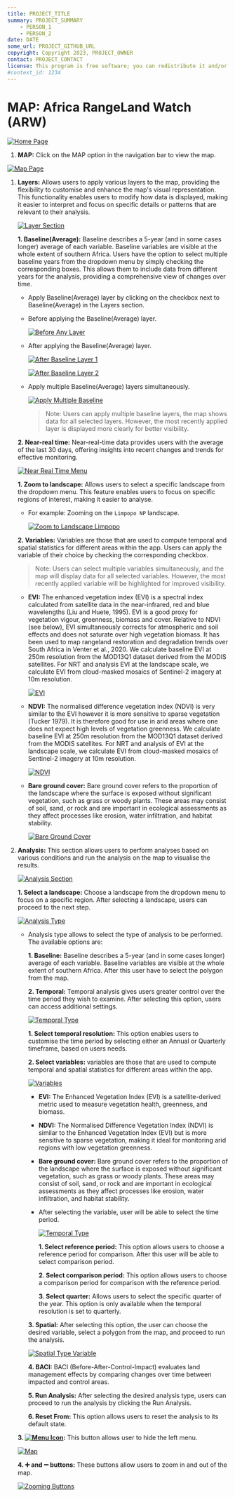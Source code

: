 ```yaml
---
title: PROJECT_TITLE
summary: PROJECT_SUMMARY
    - PERSON_1
    - PERSON_2
date: DATE
some_url: PROJECT_GITHUB_URL
copyright: Copyright 2023, PROJECT_OWNER
contact: PROJECT_CONTACT
license: This program is free software; you can redistribute it and/or modify it under the terms of the GNU Affero General Public License as published by the Free Software Foundation; either version 3 of the License, or (at your option) any later version.
#context_id: 1234
---
```


# MAP: Africa RangeLand Watch (ARW)

[![Home Page](./img/manual-map-img-1.png)](./img/manual-map-img-1.png)

1. **MAP:** Click on the MAP option in the navigation bar to view the map.

[![Map Page](./img/manual-map-img-2.png)](./img/manual-map-img-2.png)

1. **Layers:** Allows users to apply various layers to the map, providing the flexibility to customise and enhance the map's visual representation. This functionality enables users to modify how data is displayed, making it easier to interpret and focus on specific details or patterns that are relevant to their analysis.

    [![Layer Section](./img/manual-map-img-3.png)](./img/manual-map-img-3.png)
    
    **1. Baseline(Average):** Baseline describes a 5-year (and in some cases longer) average of each variable. Baseline variables are visible at the whole extent of southern Africa. Users have the option to select multiple baseline years from the dropdown menu by simply checking the corresponding boxes. This allows them to include data from different years for the analysis, providing a comprehensive view of changes over time.

    * Apply Baseline(Average) layer by clicking on the checkbox next to Baseline(Average) in the Layers section.

    * Before applying the Baseline(Average) layer.

        [![Before Any Layer](./img/manual-map-img-14.png)](./img/manual-map-img-14.png)

    * After applying the Baseline(Average) layer.

        [![After Baseline Layer 1](./img/manual-map-img-15.png)](./img/manual-map-img-15.png)

        [![After Baseline Layer 2](./img/manual-map-img-16.png)](./img/manual-map-img-16.png)

    * Apply multiple Baseline(Average) layers simultaneously.

        [![Apply Multiple Baseline](./img/manual-map-img-17.png)](./img/manual-map-img-17.png)

        > Note: Users can apply multiple baseline layers, the map shows data for all selected layers. However, the most recently applied layer is displayed more clearly for better visibility.

    **2. Near-real time:** Near-real-time data provides users with the average of the last 30 days, offering insights into recent changes and trends for effective monitoring.

    [![Near Real Time Menu](./img/manual-map-img-4.png)](./img/manual-map-img-4.png)

    **1. Zoom to landscape:** Allows users to select a specific landscape from the dropdown menu. This feature enables users to focus on specific regions of interest, making it easier to analyse.

    * For example: Zooming on the `Limpopo NP` landscape.

        [![Zoom to Landscape Limpopo](./img/manual-map-img-18.png)](./img/manual-map-img-18.png)

    **2. Variables:** Variables are those that are used to compute temporal and spatial statistics for different areas within the app. Users can apply the variable of their choice by checking the corresponding checkbox.

    > Note: Users can select multiple variables simultaneously, and the map will display data for all selected variables. However, the most recently applied variable will be highlighted for improved visibility. 

    * **EVI:** The enhanced vegetation index (EVI) is a spectral index calculated from satellite data in the near-infrared, red and blue wavelengths (Liu and Huete, 1995). EVI is a good proxy for vegetation vigour, greenness, biomass and cover. Relative to NDVI (see below), EVI simultaneously corrects for atmospheric and soil effects and does not saturate over high vegetation biomass. It has been used to map rangeland restoration and degradation trends over South Africa in Venter et al., 2020. We calculate baseline EVI at 250m resolution from the MOD13Q1 dataset derived from the MODIS satellites. For NRT and analysis EVI at the landscape scale, we calculate EVI from cloud-masked mosaics of Sentinel-2 imagery at 10m resolution.

        [![EVI](./img/manual-map-img-19.png)](./img/manual-map-img-19.png)

    * **NDVI:** The normalised difference vegetation index (NDVI) is very similar to the EVI however it is more sensitive to sparse vegetation (Tucker 1979). It is therefore good for use in arid areas where one does not expect high levels of vegetation greenness. We calculate baseline EVI at 250m resolution from the MOD13Q1 dataset derived from the MODIS satellites. For NRT and analysis of EVI at the landscape scale, we calculate EVI from cloud-masked mosaics of Sentinel-2 imagery at 10m resolution.

        [![NDVI](./img/manual-map-img-20.png)](./img/manual-map-img-20.png)

    * **Bare ground cover:** Bare ground cover refers to the proportion of the landscape where the surface is exposed without significant vegetation, such as grass or woody plants. These areas may consist of soil, sand, or rock and are important in ecological assessments as they affect processes like erosion, water infiltration, and habitat stability.
        
        [![Bare Ground Cover](./img/manual-map-img-21.png)](./img/manual-map-img-21.png)

2. **Analysis:** This section allows users to perform analyses based on various conditions and run the analysis on the map to visualise the results.

    [![Analysis Section](./img/manual-map-img-5.png)](./img/manual-map-img-5.png)

    **1. Select a landscape:** Choose a landscape from the dropdown menu to focus on a specific region. After selecting a landscape, users can proceed to the next step.

    [![Analysis Type](./img/manual-map-img-6.png)](./img/manual-map-img-6.png)

    * Analysis type allows to select the type of analysis to be performed. The available options are:

        **1. Baseline:** Baseline describes a 5-year (and in some cases longer) average of each variable. Baseline variables are visible at the whole extent of southern Africa. After this user have to select the polygon from the map.

        **2. Temporal:** Temporal analysis gives users greater control over the time period they wish to examine. After selecting this option, users can access additional settings.

        [![Temporal Type](./img/manual-map-img-7.png)](./img/manual-map-img-7.png)

        **1. Select temporal resolution:** This option enables users to customise the time period by selecting either an Annual or Quarterly timeframe, based on users needs.

        **2. Select variables:** variables are those that are used to compute temporal and spatial statistics for different areas within the app.

        [![Variables](./img/manual-map-img-8.png)](./img/manual-map-img-8.png)

        - **EVI:** The Enhanced Vegetation Index (EVI) is a satellite-derived metric used to measure vegetation health, greenness, and biomass.

        - **NDVI:** The Normalised Difference Vegetation Index (NDVI) is similar to the Enhanced Vegetation Index (EVI) but is more sensitive to sparse vegetation, making it ideal for monitoring arid regions with low vegetation greenness.

        - **Bare ground cover:**  Bare ground cover refers to the proportion of the landscape where the surface is exposed without significant vegetation, such as grass or woody plants. These areas may consist of soil, sand, or rock and are important in ecological assessments as they affect processes like erosion, water infiltration, and habitat stability.

        - After selecting the variable, user will be able to select the time period.

            [![Temporal Type](./img/manual-map-img-9.png)](./img/manual-map-img-9.png)

            **1. Select reference period:** This option allows users to choose a reference period for comparison. After this user will be able to select comparison period.

            **2. Select comparison period:** This option allows users to choose a comparison period for comparison with the reference period.

            **3. Select quarter:** Allows users to select the specific quarter of the year. This option is only available when the temporal resolution is set to quarterly.

        **3. Spatial:** After selecting this option, the user can choose the desired variable, select a polygon from the map, and proceed to run the analysis.

        [![Spatial Type Variable](./img/manual-map-img-10.png)](./img/manual-map-img-10.png)

        **4. BACI:** BACI (Before-After-Control-Impact) evaluates land management effects by comparing changes over time between impacted and control areas.

        **5. Run Analysis:** After selecting the desired analysis type, users can proceed to run the analysis by clicking the Run Analysis.

        **6. Reset From:** This option allows users to reset the analysis to its default state.

    **3. [![Menu Icon](./img/manual-map-img-11.png)](./img/manual-map-img-11.png):** This button allows user to hide the left menu.

    [![Map](./img/manual-map-img-12.png)](./img/manual-map-img-12.png)

    **4. ➕ and ➖ buttons:** These buttons allow users to zoom in and out of the map.

    [![Zooming Buttons](./img/manual-map-img-13.png)](./img/manual-map-img-13.png)
